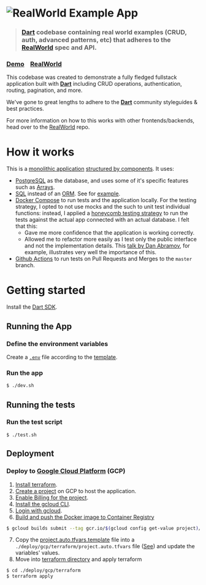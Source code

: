 # ![RealWorld Example App](logo.png)

> ### [Dart](https://dart.dev) codebase containing real world examples (CRUD, auth, advanced patterns, etc) that adheres to the [RealWorld](https://github.com/gothinkster/realworld) spec and API.


### [Demo](https://demo.realworld.io/)&nbsp;&nbsp;&nbsp;&nbsp;[RealWorld](https://github.com/gothinkster/realworld)

This codebase was created to demonstrate a fully fledged fullstack application built with **[Dart](https://github.com/dart-lang/shelf)** including CRUD operations, authentication, routing, pagination, and more.

We've gone to great lengths to adhere to the **[Dart](https://dart.dev/community)** community styleguides & best practices.

For more information on how to this works with other frontends/backends, head over to the [RealWorld](https://github.com/gothinkster/realworld) repo.


# How it works

This is a [monolithic application](https://docs.microsoft.com/en-us/dotnet/architecture/containerized-lifecycle/design-develop-containerized-apps/monolithic-applications) [structured by components](https://github.com/goldbergyoni/nodebestpractices/blob/master/sections/projectstructre/breakintcomponents.md). It uses:

* [PostgreSQL](https://www.postgresql.org/) as the database, and uses some of it's specific features such as [Arrays](https://www.postgresql.org/docs/current/arrays.html).
* [SQL](https://en.wikipedia.org/wiki/SQL) instead of an [ORM](https://en.wikipedia.org/wiki/Object%E2%80%93relational_mapping). See for [example](lib/src/articles/articles_service.dart).
* [Docker Compose](https://docs.docker.com/compose/) to run tests and the application locally. For the testing strategy, I opted to not use mocks and the such to unit test individual functions: instead, I applied a [honeycomb testing strategy](https://www.oreilly.com/library/view/hands-on-microservices/9781789133608/7c9f1260-b0c5-4416-816f-1cad140b56dd.xhtml) to run the tests against the actual app connected with an actual database. I felt that this:
  * Gave me more confidence that the application is working correctly.
  * Allowed me to refactor more easily as I test only the public interface and not the implementation details. This [talk by Dan Abramov](https://www.deconstructconf.com/2019/dan-abramov-the-wet-codebase), for example, illustrates very well the importance of this.
* [Github Actions](https://docs.github.com/en/actions) to run tests on Pull Requests and Merges to the `master` branch. 

# Getting started

Install the [Dart SDK](https://dart.dev/get-dart).

## Running the App

### Define the environment variables

Create a [`.env`](https://github.com/mockturtl/dotenv) file according to the [template](.env.template).

### Run the app

```bash
$ ./dev.sh
```

## Running the tests

### Run the test script

```
$ ./test.sh
```

## Deployment

### Deploy to [Google Cloud Platform](https://cloud.google.com/) (GCP)

1. [Install terraform](https://www.terraform.io/).
1. [Create a project](https://cloud.google.com/resource-manager/docs/creating-managing-projects) on GCP to host the application.
1. [Enable Billing for the project](https://cloud.google.com/billing/docs/how-to/modify-project#enable_billing_for_a_project).
1. [Install the gcloud CLI](https://cloud.google.com/sdk/docs/install).
1. [Login with gcloud](https://cloud.google.com/sdk/gcloud/reference/auth/login).
1. [Build and push the Docker image to Container Registry](https://cloud.google.com/container-registry/docs/pushing-and-pulling#pushing_an_image_to_a_registry)

```bash
$ gcloud builds submit --tag gcr.io/$(gcloud config get-value project)/conduit .
```
7. Copy the [project.auto.tfvars.template](./deploy/gcp/terraform/project.auto.tfvars.template) file into a `./deploy/gcp/terraform/project.auto.tfvars` file ([See](https://www.terraform.io/language/values/variables#variable-definitions-tfvars-files)) and update the variables' values.
8. Move into [terraform directory](./deploy/gcp/terraform) and apply terraform

```bash
$ cd ./deploy/gcp/terraform
$ terraform apply
```
